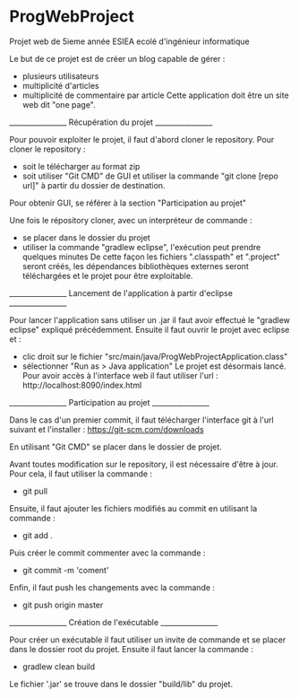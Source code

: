 # ProgWebProject
Projet web de 5ieme année ESIEA ecolé d'ingénieur informatique

Le but de ce projet est de créer un blog capable de gérer :
  - plusieurs utilisateurs
  - multiplicité d'articles
  - multiplicité de commentaire par article
Cette application doit être un site web dit "one page".

________________ Récupération du projet ________________

Pour pouvoir exploiter le projet, il faut d'abord cloner le repository.
Pour cloner le repository :
  - soit le télécharger au format zip
  - soit utiliser "Git CMD" de GUI et utiliser la commande "git clone  [repo url]" à partir du dossier de destination.

Pour obtenir GUI, se référer à la section "Participation au projet"
  
Une fois le répository cloner, avec un interpréteur de commande :
  - se placer dans le dossier du projet
  - utiliser la commande "gradlew eclipse", l'exécution peut prendre quelques minutes
De cette façon les fichiers ".classpath" et ".project" seront créés, les dépendances bibliothèques externes seront téléchargées et le projet pour être exploitable.

________________ Lancement de l'application à partir d'eclipse ________________

Pour lancer l'application sans utiliser un .jar il faut avoir effectué le "gradlew eclipse" expliqué précédemment.
Ensuite il faut ouvrir le projet avec eclipse et :
  - clic droit sur le fichier "src/main/java/ProgWebProjectApplication.class"
  - sélectionner "Run as > Java application"
Le projet est désormais lancé. Pour avoir accès à l'interface web il faut utiliser l'url :
  http://localhost:8090/index.html

________________ Participation au projet ________________

Dans le cas d'un premier commit, il faut télécharger l'interface git à l'url suivant et l'installer :
  https://git-scm.com/downloads
  
En utilisant "Git CMD" se placer dans le dossier de projet.

Avant toutes modification sur le repository, il est nécessaire d'être à jour. Pour cela, il faut utiliser la commande :
 - git pull

Ensuite, il faut ajouter les fichiers modifiés au commit en utilisant la commande :
  - git add .

Puis créer le commit commenter avec la commande :
  - git commit -m 'coment'

Enfin, il faut push les changements avec la commande :
 - git push origin master

________________ Création de l'exécutable ________________

Pour créer un exécutable il faut utiliser un invite de commande et se placer dans le dossier root du projet.
Ensuite il faut lancer la commande :
  - gradlew clean build

Le fichier '.jar' se trouve dans le dossier "build/lib" du projet.
